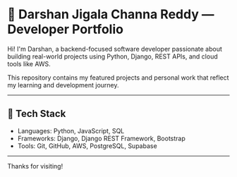 # 💼 Darshan Jigala Channa Reddy — Developer Portfolio

Hi! I'm Darshan, a backend-focused software developer passionate about building real-world projects using Python, Django, REST APIs, and cloud tools like AWS.

This repository contains my featured projects and personal work that reflect my learning and development journey.

---

## 🔧 Tech Stack

- Languages: Python, JavaScript, SQL  
- Frameworks: Django, Django REST Framework, Bootstrap  
- Tools: Git, GitHub, AWS, PostgreSQL, Supabase  

---
 



Thanks for visiting!
